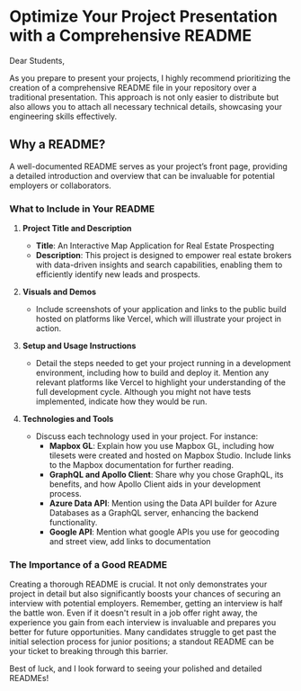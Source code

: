 # Optimize Your Project Presentation with a Comprehensive README

Dear Students,

As you prepare to present your projects, I highly recommend prioritizing the creation of a comprehensive README file in your repository over a traditional presentation. This approach is not only easier to distribute but also allows you to attach all necessary technical details, showcasing your engineering skills effectively.

## Why a README?

A well-documented README serves as your project’s front page, providing a detailed introduction and overview that can be invaluable for potential employers or collaborators.

### **What to Include in Your README**

1. **Project Title and Description**
   - **Title**: An Interactive Map Application for Real Estate Prospecting
   - **Description**: This project is designed to empower real estate brokers with data-driven insights and search capabilities, enabling them to efficiently identify new leads and prospects.

2. **Visuals and Demos**
   - Include screenshots of your application and links to the public build hosted on platforms like Vercel, which will illustrate your project in action.

3. **Setup and Usage Instructions**
   - Detail the steps needed to get your project running in a development environment, including how to build and deploy it. Mention any relevant platforms like Vercel to highlight your understanding of the full development cycle. Although you might not have tests implemented, indicate how they would be run.

4. **Technologies and Tools**
   - Discuss each technology used in your project. For instance:
     - **Mapbox GL**: Explain how you use Mapbox GL, including how tilesets were created and hosted on Mapbox Studio. Include links to the Mapbox documentation for further reading.
     - **GraphQL and Apollo Client**: Share why you chose GraphQL, its benefits, and how Apollo Client aids in your development process.
     - **Azure Data API**: Mention using the Data API builder for Azure Databases as a GraphQL server, enhancing the backend functionality.
     - **Google API**: Mention what google APIs you use for geocoding and street view, add links to documentation

### **The Importance of a Good README**

Creating a thorough README is crucial. It not only demonstrates your project in detail but also significantly boosts your chances of securing an interview with potential employers. Remember, getting an interview is half the battle won. Even if it doesn't result in a job offer right away, the experience you gain from each interview is invaluable and prepares you better for future opportunities. Many candidates struggle to get past the initial selection process for junior positions; a standout README can be your ticket to breaking through this barrier.

Best of luck, and I look forward to seeing your polished and detailed READMEs!
